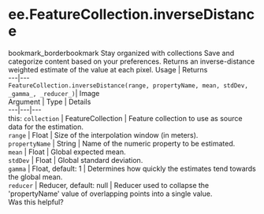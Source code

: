  
#  ee.FeatureCollection.inverseDistance
bookmark_borderbookmark Stay organized with collections  Save and categorize content based on your preferences.
Returns an inverse-distance weighted estimate of the value at each pixel.
Usage | Returns  
---|---  
`FeatureCollection.inverseDistance(range, propertyName, mean, stdDev, _gamma_, _reducer_)`|  Image  
Argument | Type | Details  
---|---|---  
this: `collection` | FeatureCollection | Feature collection to use as source data for the estimation.  
`range` | Float | Size of the interpolation window (in meters).  
`propertyName` | String | Name of the numeric property to be estimated.  
`mean` | Float | Global expected mean.  
`stdDev` | Float | Global standard deviation.  
`gamma` | Float, default: 1 | Determines how quickly the estimates tend towards the global mean.  
`reducer` | Reducer, default: null | Reducer used to collapse the 'propertyName' value of overlapping points into a single value.  
Was this helpful?
